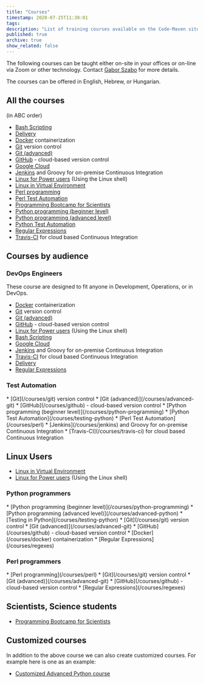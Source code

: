 ```yaml
---
title: "Courses"
timestamp: 2020-07-25T11:30:01
tags:
description: "List of training courses available on the Code-Maven site."
published: true
archive: true
show_related: false
---
```



The following courses can be taught either on-site in your offices or on-line via Zoom or other technology.
Contact [Gabor Szabo](https://szabgab.com/contact.html) for more details.

The courses can be offered in English, Hebrew, or Hungarian.


<!--
## Online courses

[Online courses](https://courses.code-maven.com/)
-->

## All the courses

(in ABC order)

* [Bash Scripting](/courses/bash-scripting)
* [Delivery](/courses/delivery)
* [Docker](/courses/docker) containerization
* [Git](/courses/git) version control
* [Git (advanced)](/courses/advanced-git)
* [GitHub](/courses/github) - cloud-based version control
* [Google Cloud](/courses/google-cloud)
* [Jenkins](/courses/jenkins) and Groovy for on-premise Continuous Integration
* [Linux for Power users](/courses/linux-for-power-users) (Using the Linux shell)
* [Linux in Virtual Environment](/courses/linux-in-virtual-environment)
* [Perl programming](/courses/perl)
* [Perl Test Automation](/courses/perl)
* [Programming Bootcamp for Scientists](/courses/bootcamp-for-scientists)
* [Python programming (beginner level)](/courses/python-programming)
* [Python programming (advanced level)](/courses/advanced-python)
* [Python Test Automation](/courses/testing-python)
* [Regular Expressions](/courses/regexes)
* [Travis-CI](/courses/travis-ci) for cloud based Continuous Integration


## Courses by audience

<h3>DevOps Engineers</h3>

These course are designed to fit anyone in Development, Operations, or in DevOps.

* [Docker](/courses/docker) containerization
* [Git](/courses/git) version control
* [Git (advanced)](/courses/advanced-git)
* [GitHub](/courses/github) - cloud-based version control
* [Linux for Power users](/courses/linux-for-power-users) (Using the Linux shell)
* [Bash Scripting](/courses/bash-scripting)
* [Google Cloud](/courses/google-cloud)
* [Jenkins](/courses/jenkins) and Groovy for on-premise Continuous Integration
* [Travis-CI](/courses/travis-ci) for cloud based Continuous Integration
* [Delivery](/courses/delivery)
* [Regular Expressions](/courses/regexes)

<h3>Test Automation</h3>
* [Git](/courses/git) version control
* [Git (advanced)](/courses/advanced-git)
* [GitHub](/courses/github) - cloud-based version control
* [Python programming (beginner level)](/courses/python-programming)
* [Python Test Automation](/courses/testing-python)
* [Perl Test Automation](/courses/perl)
* [Jenkins](/courses/jenkins) and Groovy for on-premise Continuous Integration
* [Travis-CI](/courses/travis-ci) for cloud based Continuous Integration

## Linux Users
* [Linux in Virtual Environment](/courses/linux-in-virtual-environment)
* [Linux for Power users](/courses/linux-for-power-users) (Using the Linux shell)

<h3>Python programmers</h3>
* [Python programming (beginner level)](/courses/python-programming)
* [Python programming (advanced level)](/courses/advanced-python)
* [Testing in Python](/courses/testing-python)
* [Git](/courses/git) version control
* [Git (advanced)](/courses/advanced-git)
* [GitHub](/courses/github) - cloud-based version control
* [Docker](/courses/docker) containerization
* [Regular Expressions](/courses/regexes)

<h3>Perl programmers</h3>
* [Perl programming](/courses/perl)
* [Git](/courses/git) version control
* [Git (advanced)](/courses/advanced-git)
* [GitHub](/courses/github) - cloud-based version control
* [Regular Expressions](/courses/regexes)

## Scientists, Science students

* [Programming Bootcamp for Scientists](/courses/bootcamp-for-scientists)


## Customized courses

In addition to the above course we can also create customized courses. For example here is one as an example:

* [Customized Advanced Python course](/courses/custom-advanced-python-20191016)

